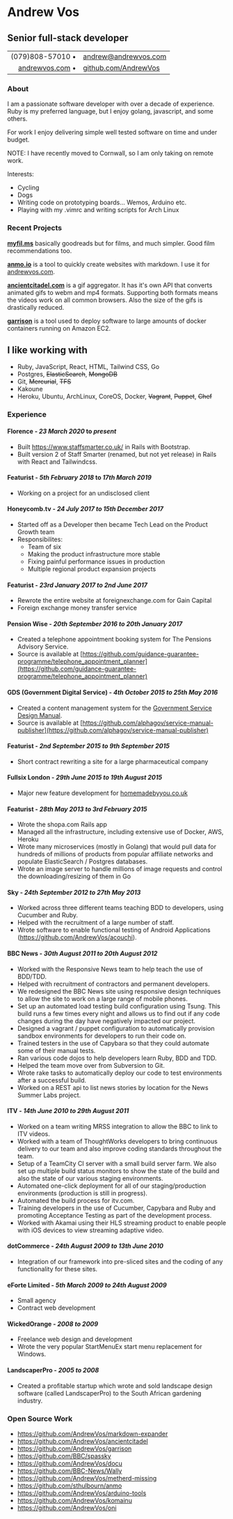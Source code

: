 <div class="title">
  <h1>Andrew Vos</h1>
  <h2>Senior full-stack developer</h2>
</div>

<link href="style.css" rel="stylesheet">

|                                                   |                                                         |
|--------------------------------------------------:|:--------------------------------------------------------|
| (079)808-57010 &#8226;                            | andrew@andrewvos.com                                    |
| [andrewvos.com](http://www.andrewvos.com) &#8226; | [github.com/AndrewVos](http://www.github.com/AndrewVos) |

### About

I am a passionate software developer with over a decade of experience.
Ruby is my preferred language, but I enjoy golang, javascript, and some others.

For work I enjoy delivering simple well tested software on time and under budget.

NOTE: I have recently moved to Cornwall, so I am only taking on remote work.

Interests:

  - Cycling
  - Dogs
  - Writing code on prototyping boards... Wemos, Arduino etc.
  - Playing with my .vimrc and writing scripts for Arch Linux

### Recent Projects

[**myfil.ms**](https://myfil.ms) basically goodreads but for films, and much simpler. Good film recommendations too.

[**anmo.io**](https://anmo.io/) is a tool to quickly create websites with markdown. I use it for [andrewvos.com](andrewvos.com).

[**ancientcitadel.com**](http://ancientcitadel.com) is a gif aggregator. It has it's own API
that converts animated gifs to webm and mp4 formats. Supporting both formats means the videos
work on all common browsers. Also the size of the gifs is drastically reduced.

[**garrison**](https://github.com/AndrewVos/garrison) is a tool used to deploy software to large
amounts of docker containers running on Amazon EC2.

## I like working with

- Ruby, JavaScript, React, HTML, Tailwind CSS, Go
- Postgres, ~~ElasticSearch~~, ~~MongoDB~~
- Git, ~~Mercurial~~, ~~TFS~~
- Kakoune
- Heroku, Ubuntu, ArchLinux, CoreOS, Docker, ~~Vagrant~~, ~~Puppet~~, ~~Chef~~

### Experience

#### Florence  - _23 March 2020_ to _present_

- Built https://www.staffsmarter.co.uk/ in Rails with Bootstrap.
- Built version 2 of Staff Smarter (renamed, but not yet release) in Rails with React and Tailwindcss.

#### Featurist - _5th February 2018_ to _17th March 2019_

- Working on a project for an undisclosed client

#### Honeycomb.tv - _24 July 2017 to 15th December 2017_

- Started off as a Developer then became Tech Lead on the Product Growth team
- Responsibilites:
  - Team of six
  - Making the product infrastructure more stable
  - Fixing painful performance issues in production
  - Multiple regional product expansion projects

#### Featurist - _23rd January 2017 to 2nd June 2017_

- Rewrote the entire website at foreignexchange.com for Gain Capital
- Foreign exchange money transfer service

#### Pension Wise - _20th September 2016 to 20th January 2017_

- Created a telephone appointment booking system for The Pensions Advisory Service.
- Source is available at [https://github.com/guidance-guarantee-programme/telephone_appointment_planner](https://github.com/guidance-guarantee-programme/telephone_appointment_planner)

#### GDS (Government Digital Service) - _4th October 2015 to 25th May 2016_

- Created a content management system for the [Government Service Design Manual](https://www.gov.uk/service-manual).
- Source is available at [https://github.com/alphagov/service-manual-publisher](https://github.com/alphagov/service-manual-publisher)

#### Featurist - _2nd September 2015 to 9th September 2015_

- Short contract rewriting a site for a large pharmaceutical company

#### Fullsix London - _29th June 2015 to 19th August 2015_

- Major new feature development for [homemadebyyou.co.uk](homemadebyyou.co.uk)

#### Featurist - _28th May 2013 to 3rd February 2015_
- Wrote the shopa.com Rails app
- Managed all the infrastructure, including extensive use of Docker, AWS, Heroku
- Wrote many microservices (mostly in Golang) that would pull data for hundreds of millions of products from popular affiliate networks and populate ElasticSearch / Postgres databases.
- Wrote an image server to handle millions of image requests and control the downloading/resizing of them in Go

#### Sky - _24th September 2012 to 27th May 2013_
- Worked across three different teams teaching BDD to developers, using Cucumber and Ruby.
- Helped with the recruitment of a large number of staff.
- Wrote software to enable functional testing of Android Applications (https://github.com/AndrewVos/acouchi).

#### BBC News - _30th August 2011 to 20th August 2012_
- Worked with the Responsive News team to help teach the use of BDD/TDD.
- Helped with recruitment of contractors and permanent developers.
- We redesigned the BBC News site using responsive design techniques to allow the site to work on a large range of mobile phones.
- Set up an automated load testing build configuration using Tsung. This build runs a few times every night and allows us to find out if any code changes during the day have negatively impacted our project.
- Designed a vagrant / puppet configuration to automatically provision sandbox environments for developers to run their code on.
- Trained testers in the use of Capybara so that they could automate some of their manual tests.
- Ran various code dojos to help developers learn Ruby, BDD and TDD.
- Helped the team move over from Subversion to Git.
- Wrote rake tasks to automatically deploy our code to test environments after a successful build.
- Worked on a REST api to list news stories by location for the News Summer Labs project.

#### ITV - _14th June 2010 to 29th August 2011_
- Worked on a team writing MRSS integration to allow the BBC to link to ITV videos.
- Worked with a team of ThoughtWorks developers to bring continuous delivery to our team and also improve coding standards throughout the team.
- Setup of a TeamCity CI server with a small build server farm. We also set up multiple build status monitors to show the state of the build and also the state of our various staging environments.
- Automated one-click deployment for all of our staging/production environments (production is still in progress).
- Automated the build process for itv.com.
- Training developers in the use of Cucumber, Capybara and Ruby and promoting Acceptance Testing as part of the development process.
- Worked with Akamai using their HLS streaming product to enable people with iOS devices to view streaming adaptive video.

#### dotCommerce - _24th August 2009 to 13th June 2010_
- Integration of our framework into pre-sliced sites and the coding of any functionality for these sites.

#### eForte Limited - _5th March 2009 to 24th August 2009_
- Small agency
- Contract web development

#### WickedOrange - _2008 to 2009_
- Freelance web design and development
- Wrote the very popular StartMenuEx start menu replacement for Windows.

#### LandscaperPro - _2005 to 2008_
- Created a profitable startup which wrote and sold landscape design software (called LandscaperPro) to the South African gardening industry.

### Open Source Work

- https://github.com/AndrewVos/markdown-expander
- https://github.com/AndrewVos/ancientcitadel
- https://github.com/AndrewVos/garrison
- https://github.com/BBC/spassky
- https://github.com/AndrewVos/docu
- https://github.com/BBC-News/Wally
- https://github.com/AndrewVos/metherd-missing
- https://github.com/sthulbourn/anmo
- https://github.com/AndrewVos/arduino-tools
- https://github.com/AndrewVos/komainu
- https://github.com/AndrewVos/oni
